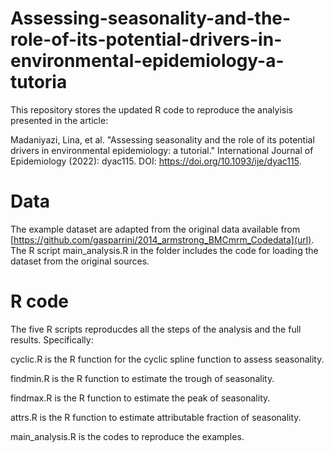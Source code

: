 # Assessing-seasonality-and-the-role-of-its-potential-drivers-in-environmental-epidemiology-a-tutoria

This repository stores the updated R code to reproduce the analyisis presented in the article:

Madaniyazi, Lina, et al. "Assessing seasonality and the role of its potential drivers in environmental epidemiology: a tutorial." International Journal of Epidemiology (2022): dyac115. DOI: https://doi.org/10.1093/ije/dyac115. 

# Data
The example dataset are adapted from the original data available from [https://github.com/gasparrini/2014_armstrong_BMCmrm_Codedata](url). The R script main_analysis.R in the folder includes the code for loading the dataset from the original sources. 

# R code
The five R scripts reproducdes all the steps of the analysis and the full results. Specifically:

cyclic.R is the R function for the cyclic spline function to assess seasonality.

findmin.R is the R function to estimate the trough of seasonality.

findmax.R is the R function to estimate the peak of seasonality.

attrs.R is the R function to estimate attributable fraction of seasonality.

main_analysis.R is the codes to reproduce the examples.
